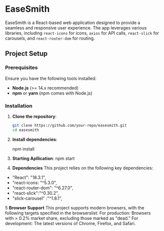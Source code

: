 # EaseSmith

EaseSmith is a React-based web application designed to provide a seamless and responsive user experience. The app leverages various libraries, including `react-icons` for icons, `axios` for API calls, `react-slick` for carousels, and `react-router-dom` for routing.

## Project Setup

### Prerequisites

Ensure you have the following tools installed:

- **Node.js** (>= 14.x recommended)
- **npm** or **yarn** (npm comes with Node.js)

### Installation

1. **Clone the repository**:

   ```bash
   git clone https://github.com/your-repo/easesmith.git
   cd easesmith
   ```

2. **Install dependencies**:

   npm install

3. **Starting Apllication**:
   npm start
4. **Dependencies**
   This project relies on the following key dependencies:

- "React": "18.3.1",
- "react-icons: "^5.3.0",
- "react-router-dom": "^6.27.0",
- "react-slick":"^0.30.2",
- "slick-carousel" :"^1.8.1",

5 **Browser Support**
This project supports modern browsers, with the following targets specified in the browserslist:
For production: Browsers with > 0.2% market share, excluding those marked as "dead."
For development: The latest versions of Chrome, Firefox, and Safari.
